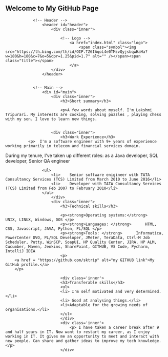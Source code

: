 ## Welcome to My GitHub Page

<html>
	<head>
		<title>My Portfolio</title>
		<meta charset="utf-8" />
		<meta name="viewport" content="width=device-width, initial-scale=1, user-scalable=no" />
		<link rel="stylesheet" href="assets/css/main.css" />
		<noscript><link rel="stylesheet" href="assets/css/noscript.css" /></noscript>
	</head>
	<body class="is-preload">
		<!-- Wrapper -->
			<div id="wrapper">

				<!-- Header -->
					<header id="header">
						<div class="inner">

							<!-- Logo -->
								<a href="index.html" class="logo">
									<span class="symbol"><img src="https://th.bing.com/th/id/OIP.TZ6IAqoL4e0TMzvQyjsbqwHaHa?w=180&h=180&c=7&o=5&dpr=1.25&pid=1.7" alt="" /></span><span class="title"></span>
								</a>
						</div>
					</header>

				
				<!-- Main -->
					<div id="main">
						<div class="inner">
							<h3>Short summary</h3>
							
							<p>A few words about myself. I'm Lakshmi Tripurari. My interests are cooking, solving puzzles , playing chess with my son. I love to learn new things.
             

						<div class="inner">
							<h3>Work Experience</h3>
              <p>  I'm a software engineer with 9+ years of experience working primarily in telecom and financial services domain.
During my tenure, I've taken up different roles: as a Java developer, SQL developer, Senior QA engineer </p>
						
					<ul>
						<li>	Senior software enigineer with TATA Consultancy Services (TCS) Limited from March 2010 to June 2016</li>
						<li>	Developer with TATA Consultancy Services (TCS) Limited from Feb 2007 to February 2010</li>
					</ul>
						</div>
						<div class="inner">
							<h3>Technical skills</h3>
		
							<p><strong>Operating systems:</strong>    UNIX, LINUX, Windows, DOS </p>
							<p><strong>Languages: </strong>      HTML, CSS, Javascript, JAVA, Python, PL/SQL </p>
							<p><strong>Tools: </strong>      Informatica, PowerCenter DVO, PL/SQL Developer, JMeter, TeraData, Ctrl-M Job Scheduler, Putty, WinSCP, SoapUI, HP Quality Center, JIRA, HP ALM, Cucumber, Maven, Jenkins, SharePoint, GITHUB, VS Code, Pycharm, IntelliJ IDEA 
							<p>
		<a href = "https://github.com/sktrip" alt="my GITHUB link">My GitHub profile.</a>
		</p>
						
							<div class='inner'>
							<h3>Transferable skills</h3>
							<ul>
							<li> I'm self motivated and very determined. </li>
							<li> Good at analysing things.</li>
							<li>Adaptable for the growing needs of organisations.</li>
							</ul>
							</div>
							<div class='inner'>
								<p> I have taken a career break after 9 and half years in IT. Now want to restart my career, as I enjoy working in IT. It gives me an opportunity to meet and interact with new people. Can share and gather ideas to improve my tech knowledge.  </p>
							</div>


			
